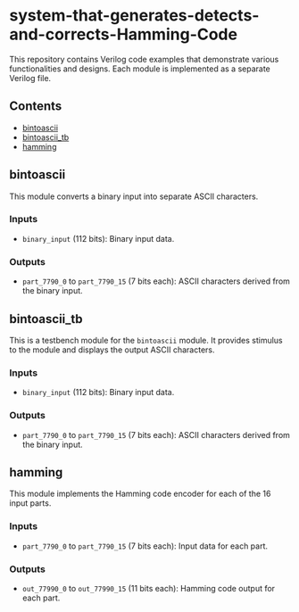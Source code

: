 # system-that-generates-detects-and-corrects-Hamming-Code

This repository contains Verilog code examples that demonstrate various functionalities and designs. Each module is implemented as a separate Verilog file.

## Contents

- [bintoascii](#bintoascii)
- [bintoascii_tb](#bintoascii_tb)
- [hamming](#hamming)

## bintoascii

This module converts a binary input into separate ASCII characters.

### Inputs

- `binary_input` (112 bits): Binary input data.

### Outputs

- `part_7790_0` to `part_7790_15` (7 bits each): ASCII characters derived from the binary input.

## bintoascii_tb

This is a testbench module for the `bintoascii` module. It provides stimulus to the module and displays the output ASCII characters.

### Inputs

- `binary_input` (112 bits): Binary input data.

### Outputs

- `part_7790_0` to `part_7790_15` (7 bits each): ASCII characters derived from the binary input.

## hamming

This module implements the Hamming code encoder for each of the 16 input parts.

### Inputs

- `part_7790_0` to `part_7790_15` (7 bits each): Input data for each part.

### Outputs

- `out_77990_0` to `out_77990_15` (11 bits each): Hamming code output for each part.

